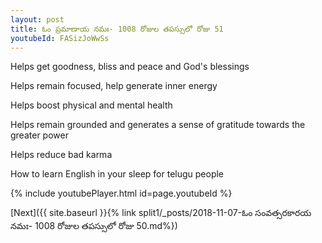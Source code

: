 ```yaml
---
layout: post
title: ఓం ప్రమాణాయ నమః- 1008 రోజుల తపస్సులో రోజు 51
youtubeId: FASizJoWwSs
---
```

 
 
Helps get goodness, bliss and peace and God's blessings
 
Helps remain focused, help generate inner energy 
 
Helps boost physical and mental health 
 
Helps remain grounded and generates a sense of gratitude towards the greater power 
 
Helps reduce bad karma
 
How to learn English in your sleep for telugu people
 
 
 
 


{% include youtubePlayer.html id=page.youtubeId %}
 
[Next]({{ site.baseurl }}{% link split1/_posts/2018-11-07-ఓం సంవత్సరకారయ నమః- 1008 రోజుల తపస్సులో రోజు 50.md%})
 
